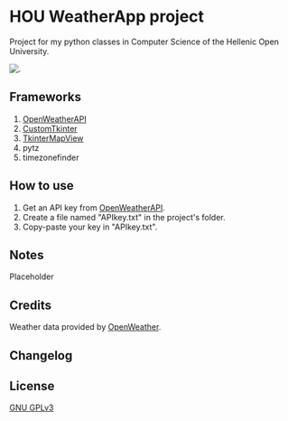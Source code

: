 # HOU WeatherApp project
Project for my python classes in Computer Science of the Hellenic Open University. 

![.](https://imgur.com/PiafJQy.png)

## Frameworks
1. [OpenWeatherAPI](https://openweathermap.org/)
1. [CustomTkinter](https://github.com/TomSchimansky/CustomTkinter)
1. [TkinterMapView](https://github.com/TomSchimansky/TkinterMapView)
1. pytz
1. timezonefinder   

## How to use
1. Get an API key from [OpenWeatherAPI](https://openweathermap.org/).
2. Create a file named "APIkey.txt" in the project's folder.
3. Copy-paste your key in "APIkey.txt".

## Notes
Placeholder

## Credits
Weather data provided by [OpenWeather](https://openweathermap.org/).

## Changelog

## License

[GNU GPLv3](https://choosealicense.com/licenses/gpl-3.0/)

